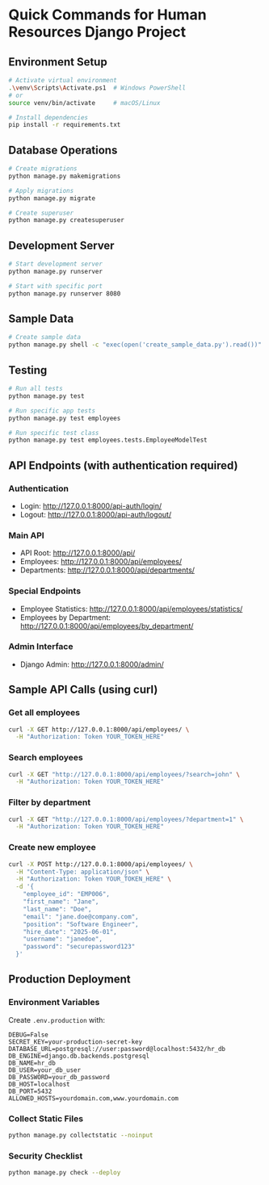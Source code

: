 # Quick Commands for Human Resources Django Project

## Environment Setup

```bash
# Activate virtual environment
.\venv\Scripts\Activate.ps1  # Windows PowerShell
# or
source venv/bin/activate     # macOS/Linux

# Install dependencies
pip install -r requirements.txt
```

## Database Operations

```bash
# Create migrations
python manage.py makemigrations

# Apply migrations
python manage.py migrate

# Create superuser
python manage.py createsuperuser
```

## Development Server

```bash
# Start development server
python manage.py runserver

# Start with specific port
python manage.py runserver 8080
```

## Sample Data

```bash
# Create sample data
python manage.py shell -c "exec(open('create_sample_data.py').read())"
```

## Testing

```bash
# Run all tests
python manage.py test

# Run specific app tests
python manage.py test employees

# Run specific test class
python manage.py test employees.tests.EmployeeModelTest
```

## API Endpoints (with authentication required)

### Authentication

- Login: http://127.0.0.1:8000/api-auth/login/
- Logout: http://127.0.0.1:8000/api-auth/logout/

### Main API

- API Root: http://127.0.0.1:8000/api/
- Employees: http://127.0.0.1:8000/api/employees/
- Departments: http://127.0.0.1:8000/api/departments/

### Special Endpoints

- Employee Statistics: http://127.0.0.1:8000/api/employees/statistics/
- Employees by Department: http://127.0.0.1:8000/api/employees/by_department/

### Admin Interface

- Django Admin: http://127.0.0.1:8000/admin/

## Sample API Calls (using curl)

### Get all employees

```bash
curl -X GET http://127.0.0.1:8000/api/employees/ \
  -H "Authorization: Token YOUR_TOKEN_HERE"
```

### Search employees

```bash
curl -X GET "http://127.0.0.1:8000/api/employees/?search=john" \
  -H "Authorization: Token YOUR_TOKEN_HERE"
```

### Filter by department

```bash
curl -X GET "http://127.0.0.1:8000/api/employees/?department=1" \
  -H "Authorization: Token YOUR_TOKEN_HERE"
```

### Create new employee

```bash
curl -X POST http://127.0.0.1:8000/api/employees/ \
  -H "Content-Type: application/json" \
  -H "Authorization: Token YOUR_TOKEN_HERE" \
  -d '{
    "employee_id": "EMP006",
    "first_name": "Jane",
    "last_name": "Doe",
    "email": "jane.doe@company.com",
    "position": "Software Engineer",
    "hire_date": "2025-06-01",
    "username": "janedoe",
    "password": "securepassword123"
  }'
```

## Production Deployment

### Environment Variables

Create `.env.production` with:

```
DEBUG=False
SECRET_KEY=your-production-secret-key
DATABASE_URL=postgresql://user:password@localhost:5432/hr_db
DB_ENGINE=django.db.backends.postgresql
DB_NAME=hr_db
DB_USER=your_db_user
DB_PASSWORD=your_db_password
DB_HOST=localhost
DB_PORT=5432
ALLOWED_HOSTS=yourdomain.com,www.yourdomain.com
```

### Collect Static Files

```bash
python manage.py collectstatic --noinput
```

### Security Checklist

```bash
python manage.py check --deploy
```
